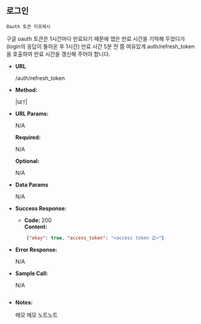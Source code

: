 **로그인**
----

    Oauth 토큰 리프레시

구글 oauth 토큰은 1시간마다 만료되기 때문에 앱은 만료 시간을 기억해 두었다가 (login의 응답이 돌아온 후 1시간)
만료 시간 5분 전 쯤 여유있게 auth/refresh_token 을 호출하여 만료 시간을 갱신해 주어야 합니다. 

* **URL**

  /auth/refresh_token

* **Method:**
  
  |`GET`|
  
*  **URL Params:**
    
    N/A

   **Required:**
 
    N/A

   **Optional:**
 
    N/A

* **Data Params**
    
    N/A

* **Success Response:**
  
  * **Code:** 200 <br />
    **Content:**
    
  ```json
      {"okay": true, "access_token": "<access token 값>"}
   ```    
 
* **Error Response:**

  N/A

* **Sample Call:**

  N/A
   ```
* **Notes:**

   메모 메모 노트노트
